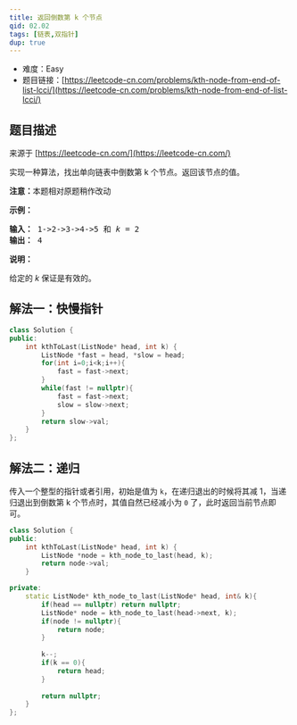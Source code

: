 ```yaml
---
title: 返回倒数第 k 个节点
qid: 02.02
tags: [链表,双指针]
dup: true
---
```



- 难度：Easy
- 题目链接：[https://leetcode-cn.com/problems/kth-node-from-end-of-list-lcci/](https://leetcode-cn.com/problems/kth-node-from-end-of-list-lcci/)


## 题目描述

来源于 [https://leetcode-cn.com/](https://leetcode-cn.com/)

<p>实现一种算法，找出单向链表中倒数第 k 个节点。返回该节点的值。</p>

<p><strong>注意：</strong>本题相对原题稍作改动</p>

<p><strong>示例：</strong></p>

<pre><strong>输入：</strong> 1-&gt;2-&gt;3-&gt;4-&gt;5 和 <em>k</em> = 2
<strong>输出： </strong>4</pre>

<p><strong>说明：</strong></p>

<p>给定的 <em>k</em>&nbsp;保证是有效的。</p>


## 解法一：快慢指针

```c++
class Solution {
public:
    int kthToLast(ListNode* head, int k) {
        ListNode *fast = head, *slow = head;
        for(int i=0;i<k;i++){
            fast = fast->next;
        }
        while(fast != nullptr){
            fast = fast->next;
            slow = slow->next;
        }
        return slow->val;
    }
};
```

## 解法二：递归

传入一个整型的指针或者引用，初始是值为 `k`，在递归退出的时候将其减 1，当递归退出到倒数第 k 个节点时，其值自然已经减小为 `0` 了，此时返回当前节点即可。

```c++
class Solution {
public:
    int kthToLast(ListNode* head, int k) {
        ListNode *node = kth_node_to_last(head, k);
        return node->val;
    }

private:
    static ListNode* kth_node_to_last(ListNode* head, int& k){
        if(head == nullptr) return nullptr;
        ListNode* node = kth_node_to_last(head->next, k);
        if(node != nullptr){
            return node;
        }
        
        k--;
        if(k == 0){
            return head;
        }
        
        return nullptr;
    }
};
```
